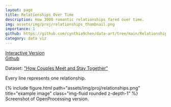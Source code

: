 ```yaml
---
layout: page
title: Relationships Over Time
description: How 3000 romantic relationships fared over time. 
img: assets/img/proj/relationships_thumbnail.png
importance: 1
github: https://github.com/cynthia9chen/data-art/tree/main/Relationships%20Over%20Time
category: data viz
---
```


<div class = "projheader">
    <div class="links"><a href='https://openprocessing.org/sketch/1786815' class="btn z-depth-0" role="button"> Interactive Version</a></div>
    <div class="links"><a href='https://github.com/cynthia9chen/data-art/tree/main/Relationships%20Over%20Time' class="btn z-depth-0" role="button"> <i class="fab fa-github gh-icon"></i> Github</a></div>
</div>

Dataset: ["How Couples Meet and Stay Together"](https://data.stanford.edu/hcmst)

Every line represents one relationship.

<div class="row justify-content-sm-center">
    <div class="col-sm-12 mt-3 mt-md-0">
        {% include figure.html path="assets/img/proj/relationships.png" title="example image" class="img-fluid rounded z-depth-1" %}
    </div>
</div>
<div class="caption">
    Screenshot of OpenProcessing version.
</div>


